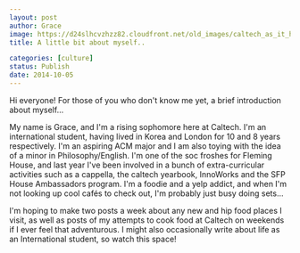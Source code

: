 ```yaml
---
layout: post
author: Grace
image: https://d24slhcvzhzz82.cloudfront.net/old_images/caltech_as_it_happens/6a0105349b8251970b01b7c6ebfdf7970b.jpg
title: A little bit about myself..

categories: [culture]
status: Publish
date: 2014-10-05
---
```



Hi everyone!
For those of you who don't know me yet, a brief introduction about myself...

My name is Grace, and I'm a rising sophomore here at Caltech. I'm an international student, having lived in Korea and London for 10 and 8 years respectively. I'm an aspiring ACM major and I am also toying with the idea of a minor in Philosophy/English. I'm one of the soc froshes for Fleming House, and last year I've been involved in a bunch of extra-curricular activities such as a cappella, the caltech yearbook, InnoWorks and the SFP House Ambassadors program. I'm a foodie and a yelp addict, and when I'm not looking up cool cafés to check out, I'm probably just busy doing sets...

I'm hoping to make two posts a week about any new and hip food places I visit, as well as posts of my attempts to cook food at Caltech on weekends if I ever feel that adventurous. I might also occasionally write about life as an International student, so watch this space!
